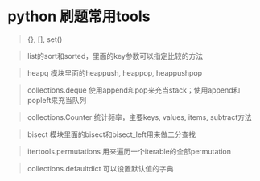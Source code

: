 # python 刷题常用tools

> {}, [], set()

> list的sort和sorted，里面的key参数可以指定比较的方法

> heapq 模块里面的heappush, heappop, heappushpop

> collections.deque 使用append和pop来充当stack；使用append和popleft来充当队列

> collections.Counter 统计频率，主要keys, values, items, subtract方法

> bisect 模块里面的bisect和bisect_left用来做二分查找

> itertools.permutations 用来遍历一个iterable的全部permutation
 
> collections.defaultdict 可以设置默认值的字典